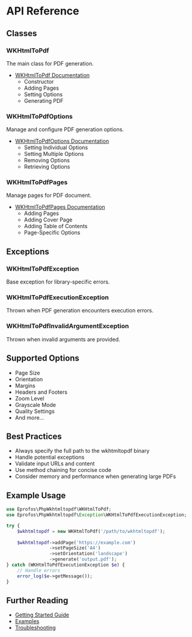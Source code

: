 # API Reference

## Classes

### WKHtmlToPdf
The main class for PDF generation.

- [WKHtmlToPdf Documentation](wkhtmltopdf.md)
  - Constructor
  - Adding Pages
  - Setting Options
  - Generating PDF

### WKHtmlToPdfOptions
Manage and configure PDF generation options.

- [WKHtmlToPdfOptions Documentation](wkhtmltopdf-options.md)
  - Setting Individual Options
  - Setting Multiple Options
  - Removing Options
  - Retrieving Options

### WKHtmlToPdfPages
Manage pages for PDF document.

- [WKHtmlToPdfPages Documentation](wkhtmltopdf-pages.md)
  - Adding Pages
  - Adding Cover Page
  - Adding Table of Contents
  - Page-Specific Options

## Exceptions

### WKHtmlToPdfException
Base exception for library-specific errors.

### WKHtmlToPdfExecutionException
Thrown when PDF generation encounters execution errors.

### WKHtmlToPdfInvalidArgumentException
Thrown when invalid arguments are provided.

## Supported Options

- Page Size
- Orientation
- Margins
- Headers and Footers
- Zoom Level
- Grayscale Mode
- Quality Settings
- And more...

## Best Practices

- Always specify the full path to the wkhtmltopdf binary
- Handle potential exceptions
- Validate input URLs and content
- Use method chaining for concise code
- Consider memory and performance when generating large PDFs

## Example Usage

```php
use Eprofos\PhpWkhtmltopdf\WKHtmlToPdf;
use Eprofos\PhpWkhtmltopdf\Exception\WKHtmlToPdfExecutionException;

try {
    $wkhtmltopdf = new WKHtmlToPdf('/path/to/wkhtmltopdf');
    
    $wkhtmltopdf->addPage('https://example.com')
                ->setPageSize('A4')
                ->setOrientation('landscape')
                ->generate('output.pdf');
} catch (WKHtmlToPdfExecutionException $e) {
    // Handle errors
    error_log($e->getMessage());
}
```

## Further Reading

- [Getting Started Guide](../guides/getting-started.md)
- [Examples](../examples/README.md)
- [Troubleshooting](../guides/troubleshooting.md)
